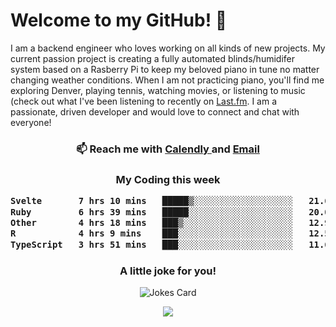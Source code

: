 <h1> Welcome to my GitHub! 👋 </h1>


  I am a backend engineer who loves working on all kinds of new projects. My current passion project is creating a fully automated blinds/humidifer system based on a Rasberry Pi to keep my beloved piano in tune no matter changing weather conditions. When I am not practicing piano, you'll find me exploring Denver, playing tennis, watching movies, or listening to music (check out what I've been listening to recently on [Last.fm](https://www.last.fm/user/mballa000). I am a passionate, driven developer and would love to connect and chat with everyone!

<h3 align = "center"> 📫 Reach me with <a href = "https://calendly.com/msbrandt00/30min"> Calendly </a> and <a href="mailto:msbrandt00@gmail.com">Email</a> 
 </h3>


 
<div align = "center"
[![Anurag's GitHub stats](https://github-readme-stats.vercel.app/api?username=mbrandt00)](https://github.com/anuraghazra/github-readme-stats)
          </div>
<h3 align="center">
  My Coding this week
<!--START_SECTION:waka-->

```txt
Svelte       7 hrs 10 mins   █████▒░░░░░░░░░░░░░░░░░░░   21.63 %
Ruby         6 hrs 39 mins   █████░░░░░░░░░░░░░░░░░░░░   20.05 %
Other        4 hrs 18 mins   ███▒░░░░░░░░░░░░░░░░░░░░░   12.97 %
R            4 hrs 9 mins    ███░░░░░░░░░░░░░░░░░░░░░░   12.54 %
TypeScript   3 hrs 51 mins   ███░░░░░░░░░░░░░░░░░░░░░░   11.62 %
```

<!--END_SECTION:waka-->

### A little joke for you!

![Jokes Card](https://readme-jokes.vercel.app/api?hideBorder)

<a href="https://www.linkedin.com/in/mbrandt00/"><img src="https://img.shields.io/badge/linkedin-%230077B5.svg?&style=for-the-badge&logo=linkedin&logoColor=white" /></a>
